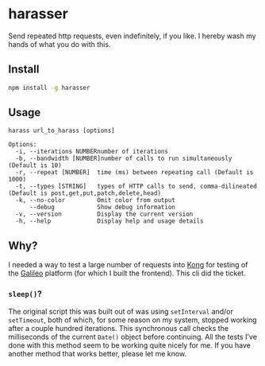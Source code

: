 # harasser

Send repeated http requests, even indefinitely, if you like. I hereby wash my hands of what you do with this.

## Install

```bash
npm install -g harasser
```

## Usage

```cli
harass url_to_harass [options]

Options:
  -i, --iterations NUMBERnumber of iterations
  -b, --bandwidth [NUMBER]number of calls to run simultaneously (Default is 10)
  -r, --repeat [NUMBER]  time (ms) between repeating call (Default is 1000)
  -t, --types [STRING]   types of HTTP calls to send, comma-dilineated (Default is post,get,put,patch,delete,head)
  -k, --no-color         Omit color from output
      --debug            Show debug information
  -v, --version          Display the current version
  -h, --help             Display help and usage details
```

## Why?

I needed a way to test a large number of requests into [Kong](https://getkong.org/) for testing of the [Galileo](http://apianalytics.com/) platform (for which I built the frontend). This cli did the ticket.

### `sleep()`?

The original script this was built out of was using `setInterval` and/or `setTimeout`, both of which, for some reason on my system, stopped working after a couple hundred iterations. This synchronous call checks the milliseconds of the current `Date()` object before continuing. All the tests I've done with this method seem to be working quite nicely for me. If you have another method that works better, please let me know.
